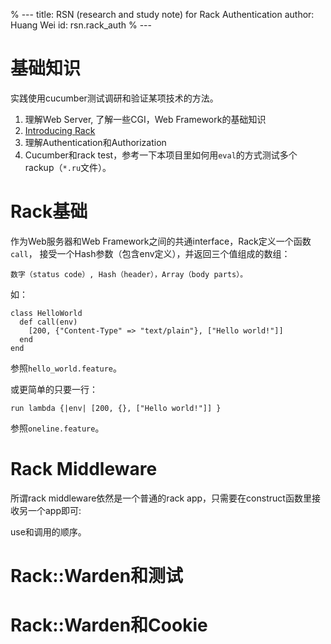 % ---
title: RSN (research and study note) for Rack Authentication
author: Huang Wei
id: rsn.rack_auth
% ---

基础知识
=============

实践使用cucumber测试调研和验证某项技术的方法。

1. 理解Web Server, 了解一些CGI，Web Framework的基础知识
2. [Introducing Rack](http://chneukirchen.org/blog/archive/2007/02/introducing-rack.html)
3. 理解Authentication和Authorization
4. Cucumber和rack test，参考一下本项目里如何用`eval`的方式测试多个rackup（`*.ru`文件）。

Rack基础
=============

作为Web服务器和Web Framework之间的共通interface，Rack定义一个函数`call`，
接受一个Hash参数（包含env定义），并返回三个值组成的数组：

    数字（status code）, Hash（header），Array（body parts）。

如：

    class HelloWorld
      def call(env)
        [200, {"Content-Type" => "text/plain"}, ["Hello world!"]]
      end
    end

参照`hello_world.feature`。

或更简单的只要一行：

    run lambda {|env| [200, {}, ["Hello world!"]] }

参照`oneline.feature`。

Rack Middleware
================

所谓rack middleware依然是一个普通的rack app，只需要在construct函数里接收另一个app即可:



use和调用的顺序。

Rack::Warden和测试
========================

Rack::Warden和Cookie
======================

